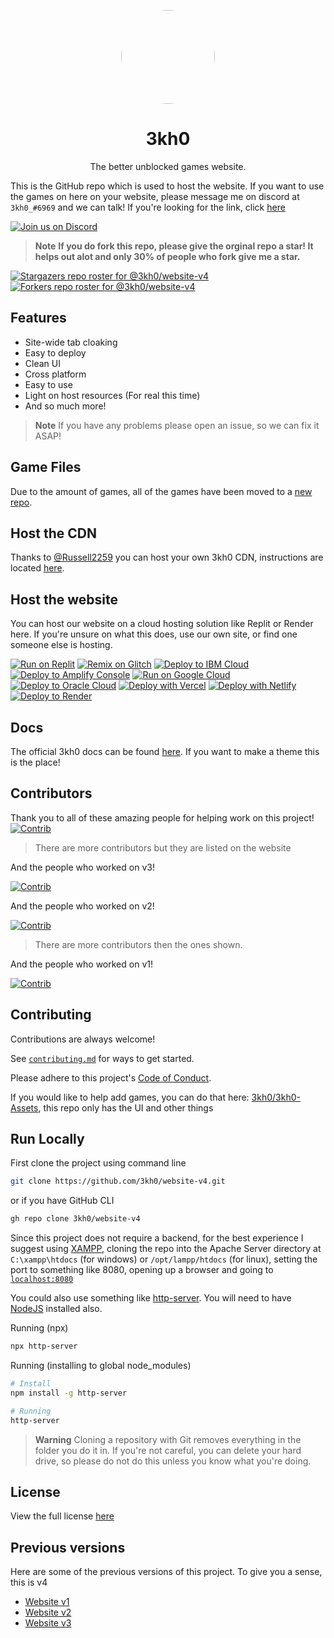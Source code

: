 <p align="center">
<kbd>
<img style="border-radius:50%" height="150px" src="http://web.archive.org/web/20230416012103if_/https://cdn.jsdelivr.net/gh/Rahib777-7/3kh0TEMP@main/images/logo.png">
</kbd>
</p>
<h1 align="center">3kh0</h1>
<p align="center">The better unblocked games website.</p>


This is the GitHub repo which is used to host the website. If you want to use the games on here on your website, please message me on discord at `3kh0_#6969` and we can talk! If you're looking for the link, click [here](https://3kh0.net)

<!-- More people will be using light mode in their web browser -->
[![Join us on Discord](https://invidget.switchblade.xyz/wv6huJAwEv?theme=light)](https://discord.io/3kh0_)


> **Note**
> **If you do fork this repo, please give the orginal repo a star! It helps out alot and only 30% of people who fork give me a star.**

[![Stargazers repo roster for @3kh0/website-v4](https://reporoster.com/stars/light/3kh0/website-v4)](https://github.com/3kh0/website-v4/stargazers)
[![Forkers repo roster for @3kh0/website-v4](https://reporoster.com/forks/light/3kh0/website-v4)](https://github.com/3kh0/website-v4/network/members)

## Features

- Site-wide tab cloaking
- Easy to deploy
- Clean UI
- Cross platform
- Easy to use
- Light on host resources (For real this time)
- And so much more!

> **Note**
> If you have any problems please open an issue, so we can fix it ASAP!

## Game Files
Due to the amount of games, all of the games have been moved to a [new repo](https://github.com/3kh0/3kh0-Assets).

## Host the CDN
Thanks to [@Russell2259](https://github.com/Russell2259/) you can host your own 3kh0 CDN, instructions are located [here](https://3kh0.gitbook.io/wiki/create-a-cdn-server-for-3kh0).

## Host the website

You can host our website on a cloud hosting solution like Replit or Render here. If you're unsure on what this does, use our own site, or find one someone else is hosting. <br>

[![Run on Replit](https://binbashbanana.github.io/deploy-buttons/buttons/remade/replit.svg)](https://github.com/3kh0/website-v4-replit)
[![Remix on Glitch](https://binbashbanana.github.io/deploy-buttons/buttons/remade/glitch.svg)](https://glitch.com/edit/#!/import/github/3kh0/website-v4)
[![Deploy to IBM Cloud](https://binbashbanana.github.io/deploy-buttons/buttons/remade/ibmcloud.svg)](https://cloud.ibm.com/devops/setup/deploy?repository=https://github.com/3kh0/website-v4)
[![Deploy to Amplify Console](https://binbashbanana.github.io/deploy-buttons/buttons/remade/amplifyconsole.svg)](https://console.aws.amazon.com/amplify/home#/deploy?repo=https://github.com/3kh0/website-v4)
[![Run on Google Cloud](https://binbashbanana.github.io/deploy-buttons/buttons/remade/googlecloud.svg)](https://deploy.cloud.run/?git_repo=https://github.com/3kh0/website-v4)
[![Deploy to Oracle Cloud](https://binbashbanana.github.io/deploy-buttons/buttons/remade/oraclecloud.svg)](https://cloud.oracle.com/resourcemanager/stacks/create?zipUrl=https://github.com/3kh0/website-v4/archive/refs/heads/main.zip)
[![Deploy with Vercel](https://binbashbanana.github.io/deploy-buttons/buttons/remade/vercel.svg)](https://vercel.com/new/clone?repository-url=https%3A%2F%2Fgithub.com%2F3kh0%2Fwebsite-v4) 
[![Deploy with Netlify](https://binbashbanana.github.io/deploy-buttons/buttons/remade/netlify.svg)](https://app.netlify.com/start/deploy?repository=https://github.com/3kh0/website-v4)
[![Deploy to Render](https://binbashbanana.github.io/deploy-buttons/buttons/remade/render.svg)](https://render.com/deploy?repo=https://github.com/3kh0/website-v4)

## Docs
The official 3kh0 docs can be found [here](https://3kh0.gitbook.io/wiki/). If you want to make a theme this is the place!

## Contributors

Thank you to all of these amazing people for helping work on this project!
[![Contrib](https://contrib.rocks/image?repo=3kh0/website-v4#)](https://github.com/3kh0/website-v4/graphs/contributors)
> There are more contributors but they are listed on the website

And the people who worked on v3!

[![Contrib](https://contrib.rocks/image?repo=3kh0/website-v3#)](https://github.com/3kh0/website-v3/graphs/contributors)

And the people who worked on v2!

[![Contrib](https://contrib.rocks/image?repo=3kh0/website-v2#)](https://github.com/3kh0/website-v2/graphs/contributors)
> There are more contributors then the ones shown.

And the people who worked on v1!

[![Contrib](https://contrib.rocks/image?repo=3kh0/website-v1#)](https://github.com/3kh0/website-v1/graphs/contributors)

## Contributing

Contributions are always welcome!

See [`contributing.md`](https://github.com/3kh0/3kh0-v4/blob/main/CONTRIBUTING.md) for ways to get started.

Please adhere to this project's [Code of Conduct](https://github.com/3kh0/3kh0-v4/blob/main/.github/CODE_OF_CONDUCT.md).

If you would like to help add games, you can do that here: [3kh0/3kh0-Assets](https://github.com/3kh0/3kh0-Assets), this repo only has the UI and other things

## Run Locally

First clone the project using command line

```bash
git clone https://github.com/3kh0/website-v4.git
```

or if you have GitHub CLI

```bash
gh repo clone 3kh0/website-v4
```

Since this project does not require a backend, for the best experience I suggest using [XAMPP](https://www.apachefriends.org/), cloning the repo into the Apache Server directory at `C:\xampp\htdocs` (for windows) or `/opt/lampp/htdocs` (for linux), setting the port to something like 8080, opening up a browser and going to [`localhost:8080`](http://localhost:8080)

You could also use something like [http-server](https://www.npmjs.com/package/http-server). You will need to have [NodeJS](https://nodejs.org) installed also.

Running (npx)
```bash
npx http-server
```

Running (installing to global node_modules)
```bash
# Install
npm install -g http-server

# Running
http-server
```

> **Warning**
> Cloning a repository with Git removes everything in the folder you do it in. If you're not careful, you can delete your hard drive, so please do not do this unless you know what you're doing.

## License
View the full license [here](https://github.com/3kh0/website-v4/blob/main/LICENSE)

## Previous versions

Here are some of the previous versions of this project. To give you a
sense, this is v4

- [Website v1](https://github.com/3kh0/website-v1)
- [Website v2](https://github.com/3kh0/website-v2)
- [Website v3](https://github.com/3kh0/website-v3)
